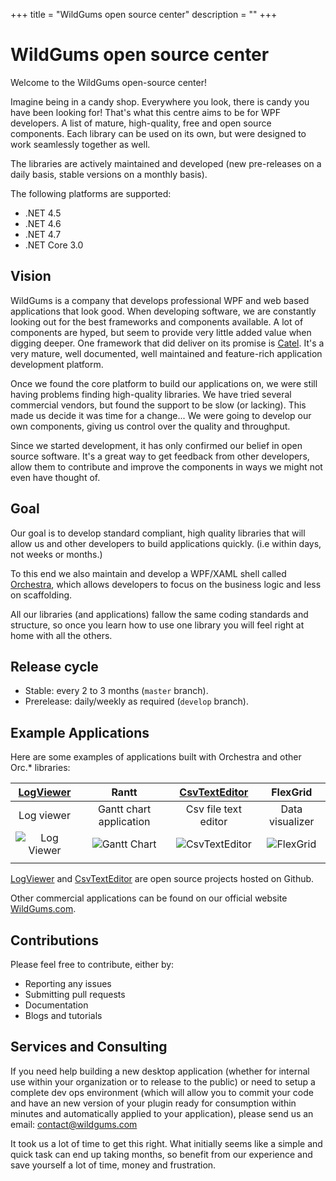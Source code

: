 +++
title = "WildGums open source center" 
description = ""
+++

# WildGums open source center

Welcome to the WildGums open-source center!

Imagine being in a candy shop. Everywhere you look, there is candy you have been looking for! That's what this centre aims to be for WPF developers.
A list of mature, high-quality, free and open source components. Each library can be used on its own, but were designed to work seamlessly together as well.

The libraries are actively maintained and developed (new pre-releases on a daily basis, stable versions on a monthly basis).

The following platforms are supported:

- .NET 4.5
- .NET 4.6
- .NET 4.7
- .NET Core 3.0

## Vision

WildGums is a company that develops professional WPF and web based applications that look good. When developing software, we are constantly looking out for the best 
frameworks and components available. A lot of components are hyped, but seem to provide very little added value when digging deeper. One framework that did deliver on its promise 
is [Catel](https://catelproject.com/). It's a very mature, well documented, well maintained and feature-rich application development platform.

Once we found the core platform to build our applications on, we were still having problems finding high-quality libraries. We have tried several commercial vendors, 
but found the support to be slow (or lacking). This made us decide it was time for a change... We were going to develop our own components, giving us control over 
the quality and throughput.

Since we started development, it has only confirmed our belief in open source software. It's a great way to get feedback from other developers, allow them to contribute and improve the components in ways we might not even have thought of.

## Goal

Our goal is to develop standard compliant, high quality libraries that will allow us and other developers to build applications quickly. (i.e within days, not weeks or months.)

To this end we also maintain and develop a WPF/XAML shell called [Orchestra](https://github.com/WildGums/Orchestra), which allows developers to focus on the business logic and less on scaffolding.

All our libraries (and applications) fallow the same coding standards and structure, so once you learn how to use one library you will feel right at home with all the others.

## Release cycle

- Stable: every 2 to 3 months (`master` branch).
- Prerelease: daily/weekly as required (`develop` branch).

## Example Applications

Here are some examples of applications built with Orchestra and other Orc.* libraries:

| [LogViewer](https://github.com/WildGums/LogViewer)                                | Rantt                   | [CsvTextEditor](https://github.com/WildGums/CsvTextEditor) | FlexGrid    |
|:-:                                                                                |:-:                      |:-:                                                         |:-:          |
|Log viewer   | Gantt chart application | Csv file text editor                                       | Data visualizer            |
| ![Log Viewer](../images/introduction/LogViewer.png)                                            |![Gantt Chart](../images/introduction/Rantt.png)    |![CsvTextEditor](../images/introduction/CsvTextEditor.png)    |![FlexGrid](../images/introduction/FlexGrid.png)   |
|   |   |   |   |

[LogViewer](https://github.com/WildGums/LogViewer) and [CsvTextEditor](https://github.com/WildGums/CsvTextEditor) are open source projects hosted on Github.

Other commercial applications can be found on our official website [WildGums.com](http://www.wildgums.com).

## Contributions

Please feel free to contribute, either by:

- Reporting any issues
- Submitting pull requests
- Documentation
- Blogs and tutorials

## Services and Consulting

If you need help building a new desktop application (whether for internal use within your organization or to release to the public)
or need to setup a complete dev ops environment (which will allow you to commit your code and have an new version of your plugin ready for consumption within minutes and automatically applied to your application), please send us an email: contact@wildgums.com

It took us a lot of time to get this right. What initially seems like a simple and quick task can end up taking months, so benefit from our experience and save yourself a lot of time, money and frustration.
